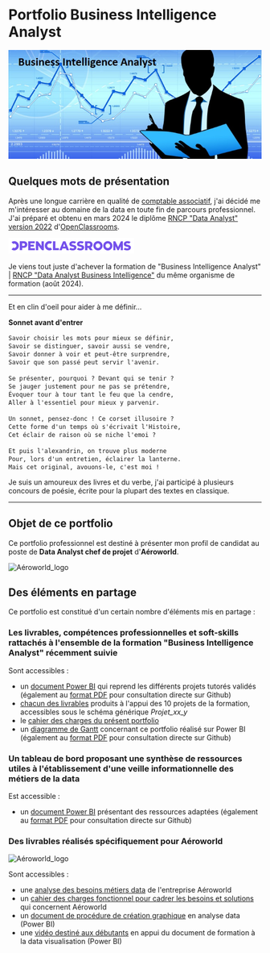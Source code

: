 # Portfolio Business Intelligence Analyst

![Business-Intelligence-Analyst_image](https://github.com/Thierry-Monjo/Portfolio_data_analyst_bi/blob/main/Business-Intelligence-Analyst.jpg)

## Quelques mots de présentation
Après une longue carrière en qualité de [comptable associatif](https://www.linkedin.com/in/thierry-monjo-da), j'ai décidé me m'intéresser au domaine de la data en toute fin de parcours professionnel. 
J'ai préparé et obtenu en mars 2024 le diplôme [RNCP "Data Analyst" version 2022](https://www.francecompetences.fr/recherche/rncp/34964/) d'[OpenClassrooms](https://openclassrooms.com/fr/).

![OpenClassrooms_logo](https://github.com/Thierry-Monjo/Portfolio_data_analyst_bi/blob/main/OpenClassrooms_logo.png)


Je viens tout juste d'achever la formation de "Business Intelligence Analyst" | [RNCP "Data Analyst Business Intelligence"](https://www.francecompetences.fr/recherche/rncp/37837/) du même organisme de formation (août 2024).

<hr>

Et en clin d'oeil pour aider à me définir...

**Sonnet avant d'entrer**

```
Savoir choisir les mots pour mieux se définir,
Savoir se distinguer, savoir aussi se vendre,
Savoir donner à voir et peut-être surprendre,
Savoir que son passé peut servir l'avenir.

Se présenter, pourquoi ? Devant qui se tenir ?
Se jauger justement pour ne pas se prétendre,
Évoquer tour à tour tant le feu que la cendre,
Aller à l'essentiel pour mieux y parvenir.

Un sonnet, pensez-donc ! Ce corset illusoire ?
Cette forme d'un temps où s'écrivait l'Histoire,
Cet éclair de raison où se niche l'emoi ?

Et puis l'alexandrin, on trouve plus moderne
Pour, lors d'un entretien, éclairer la lanterne.
Mais cet original, avouons-le, c'est moi !
```

Je suis un amoureux des livres et du verbe, j'ai participé à plusieurs concours de poésie, écrite pour la plupart des textes en classique.

<hr>

## Objet de ce portfolio 
Ce portfolio professionnel est destiné à présenter mon profil de candidat au poste de **Data Analyst chef de projet** d'**Aéroworld**.

![Aéroworld_logo](https://github.com/Thierry-Monjo/Portfolio_project/blob/main/Aeroworld.png)


## Des éléments en partage
Ce portfolio est constitué d'un certain nombre d'éléments mis en partage :

### Les livrables, compétences professionnelles et soft-skills rattachés à l'ensemble de la formation "Business Intelligence Analyst" récemment suivie

Sont accessibles :
- un [document Power BI](https://github.com/Thierry-Monjo/Portfolio_project/blob/main/Synthese_projets_tutores.pbix) qui reprend les différents projets tutorés validés (également au [format PDF](https://github.com/Thierry-Monjo/Portfolio_project/blob/main/Synthese_projets_tutores.pdf) pour consultation directe sur Github)
- [chacun des livrables](https://github.com/Thierry-Monjo/Portfolio_project) produits à l'appui des 10 projets de la formation, accessibles sous le schéma générique *Projet_xx_y*
- le [cahier des charges du présent portfolio](https://github.com/Thierry-Monjo/Portfolio_project/blob/main/Cahier_des_charges_portfolio_candidat.pdf)
- un [diagramme de Gantt](https://github.com/Thierry-Monjo/Portfolio_project/blob/main/Gantt_portfolio.pbix) concernant ce portfolio réalisé sur Power BI (également au [format PDF](https://github.com/Thierry-Monjo/Portfolio_project/blob/main/Gantt_portfolio.pdf) pour consultation directe sur Github)

### Un tableau de bord proposant une synthèse de ressources utiles à l'établissement d'une veille informationnelle des métiers de la data

Est accessible :
- un [document Power BI](https://github.com/Thierry-Monjo/Portfolio_project/blob/main/Veille_informationnelle_metiers_data.pbix) présentant des ressources adaptées (également au [format PDF](https://github.com/Thierry-Monjo/Portfolio_project/blob/main/Veille_informationnelle_metiers_data.pdf) pour consultation directe sur Github)

### Des livrables réalisés spécifiquement pour Aéroworld

![Aéroworld_logo](https://github.com/Thierry-Monjo/Portfolio_project/blob/main/Aeroworld.png)

Sont accessibles :
- une [analyse des besoins métiers data](https://github.com/Thierry-Monjo/Portfolio_project/blob/main/Analyse_des_besoins_metiers_Aeroworld.pdf) de l'entreprise Aéroworld
- un [cahier des charges fonctionnel pour cadrer les besoins et solutions](https://github.com/Thierry-Monjo/Portfolio_project/blob/main/Cahier_des_charges_fonctionnel_Aeroworld.pdf) qui concernent Aéroworld
- un [document de procédure de création graphique](https://github.com/Thierry-Monjo/Portfolio_project/blob/main/Guide_prise_en_main_%20PowerBI.pdf) en analyse data (Power BI)
- une [vidéo destiné aux débutants](https://github.com/Thierry-Monjo/Portfolio_project/blob/main/Initiation_PowerBI.mp4) en appui du document de formation à la data visualisation (Power BI)
